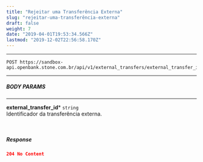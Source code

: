 ```yaml
---
title: "Rejeitar uma Transferência Externa"
slug: "rejeitar-uma-transferência-externa"
draft: false
weight: 7
date: "2019-04-01T19:53:34.566Z"
lastmod: "2019-12-02T22:56:58.170Z"
---
```

---

```http 
POST https://sandbox-api.openbank.stone.com.br/api/v1/external_transfers/external_transfer_id/reject
```
---

##### **BODY PARAMS**

---

**external_transfer_id***  `string`
<br> Identificador da transferência externa.

<br>

##### **Response**

```JSON
204 No Content
